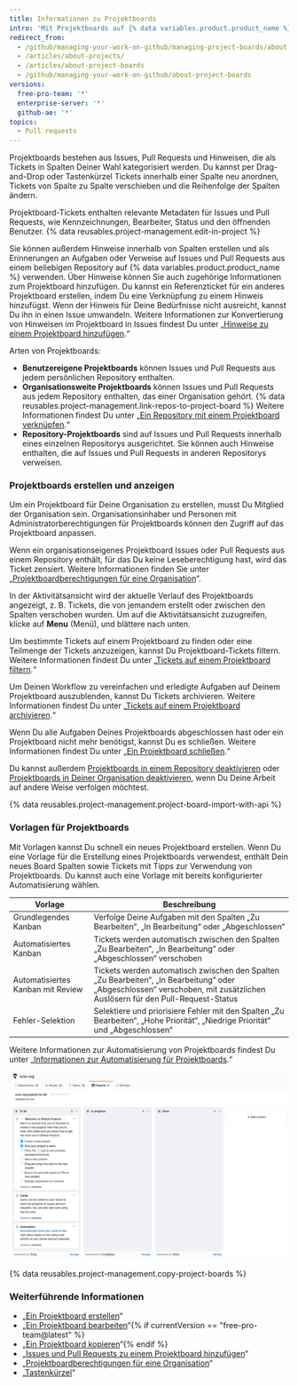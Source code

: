 ```yaml
---
title: Informationen zu Projektboards
intro: 'Mit Projektboards auf {% data variables.product.product_name %} können Sie Ihre Arbeit organisieren und priorisieren. Du kannst Projektboards für die Arbeit an bestimmten Funktionen, für umfassende Roadmaps oder sogar für Checklisten für Releases erstellen. Projektboards bieten Dir die Flexibilität, individuelle Workflows nach Deinen Bedürfnissen zu erstellen.'
redirect_from:
  - /github/managing-your-work-on-github/managing-project-boards/about-project-boards
  - /articles/about-projects/
  - /articles/about-project-boards
  - /github/managing-your-work-on-github/about-project-boards
versions:
  free-pro-team: '*'
  enterprise-server: '*'
  github-ae: '*'
topics:
  - Pull requests
---
```


Projektboards bestehen aus Issues, Pull Requests und Hinweisen, die als Tickets in Spalten Deiner Wahl kategorisiert werden. Du kannst per Drag-and-Drop oder Tastenkürzel Tickets innerhalb einer Spalte neu anordnen, Tickets von Spalte zu Spalte verschieben und die Reihenfolge der Spalten ändern.

Projektboard-Tickets enthalten relevante Metadaten für Issues und Pull Requests, wie Kennzeichnungen, Bearbeiter, Status und den öffnenden Benutzer. {% data reusables.project-management.edit-in-project %}

Sie können außerdem Hinweise innerhalb von Spalten erstellen und als Erinnerungen an Aufgaben oder Verweise auf Issues und Pull Requests aus einem beliebigen Repository auf {% data variables.product.product_name %} verwenden. Über Hinweise können Sie auch zugehörige Informationen zum Projektboard hinzufügen. Du kannst ein Referenzticket für ein anderes Projektboard erstellen, indem Du eine Verknüpfung zu einem Hinweis hinzufügst. Wenn der Hinweis für Deine Bedürfnisse nicht ausreicht, kannst Du ihn in einen Issue umwandeln. Weitere Informationen zur Konvertierung von Hinweisen im Projektboard in Issues findest Du unter „[Hinweise zu einem Projektboard hinzufügen](/articles/adding-notes-to-a-project-board).“

Arten von Projektboards:

- **Benutzereigene Projektboards** können Issues und Pull Requests aus jedem persönlichen Repository enthalten.
- **Organisationsweite Projektboards** können Issues und Pull Requests aus jedem Repository enthalten, das einer Organisation gehört.  {% data reusables.project-management.link-repos-to-project-board %} Weitere Informationen findest Du unter „[Ein Repository mit einem Projektboard verknüpfen](/articles/linking-a-repository-to-a-project-board).“
- **Repository-Projektboards** sind auf Issues und Pull Requests innerhalb eines einzelnen Repositorys ausgerichtet. Sie können auch Hinweise enthalten, die auf Issues und Pull Requests in anderen Repositorys verweisen.

### Projektboards erstellen und anzeigen

Um ein Projektboard für Deine Organisation zu erstellen, musst Du Mitglied der Organisation sein. Organisationsinhaber und Personen mit Administratorberechtigungen für Projektboards können den Zugriff auf das Projektboard anpassen.

Wenn ein organisationseigenes Projektboard Issues oder Pull Requests aus einem Repository enthält, für das Du keine Leseberechtigung hast, wird das Ticket zensiert.  Weitere Informationen finden Sie unter „[Projektboardberechtigungen für eine Organisation](/articles/project-board-permissions-for-an-organization)“.

In der Aktivitätsansicht wird der aktuelle Verlauf des Projektboards angezeigt, z. B. Tickets, die von jemandem erstellt oder zwischen den Spalten verschoben wurden. Um auf die Aktivitätsansicht zuzugreifen, klicke auf **Menu** (Menü), und blättere nach unten.

Um bestimmte Tickets auf einem Projektboard zu finden oder eine Teilmenge der Tickets anzuzeigen, kannst Du Projektboard-Tickets filtern. Weitere Informationen findest Du unter „[Tickets auf einem Projektboard filtern](/articles/filtering-cards-on-a-project-board).“

Um Deinen Workflow zu vereinfachen und erledigte Aufgaben auf Deinem Projektboard auszublenden, kannst Du Tickets archivieren. Weitere Informationen findest Du unter „[Tickets auf einem Projektboard archivieren](/articles/archiving-cards-on-a-project-board).“

Wenn Du alle Aufgaben Deines Projektboards abgeschlossen hast oder ein Projektboard nicht mehr benötigst, kannst Du es schließen. Weitere Informationen findest Du unter „[Ein Projektboard schließen](/articles/closing-a-project-board).“

Du kannst außerdem [Projektboards in einem Repository deaktivieren](/articles/disabling-project-boards-in-a-repository) oder [Projektboards in Deiner Organisation deaktivieren](/articles/disabling-project-boards-in-your-organization), wenn Du Deine Arbeit auf andere Weise verfolgen möchtest.

{% data reusables.project-management.project-board-import-with-api %}

### Vorlagen für Projektboards

Mit Vorlagen kannst Du schnell ein neues Projektboard erstellen. Wenn Du eine Vorlage für die Erstellung eines Projektboards verwendest, enthält Dein neues Board Spalten sowie Tickets mit Tipps zur Verwendung von Projektboards. Du kannst auch eine Vorlage mit bereits konfigurierter Automatisierung wählen.

| Vorlage                           | Beschreibung                                                                                                                                                              |
| --------------------------------- | ------------------------------------------------------------------------------------------------------------------------------------------------------------------------- |
| Grundlegendes Kanban              | Verfolge Deine Aufgaben mit den Spalten „Zu Bearbeiten“, „In Bearbeitung“ oder „Abgeschlossen“                                                                            |
| Automatisiertes Kanban            | Tickets werden automatisch zwischen den Spalten „Zu Bearbeiten“, „In Bearbeitung“ oder „Abgeschlossen“ verschoben                                                         |
| Automatisiertes Kanban mit Review | Tickets werden automatisch zwischen den Spalten „Zu Bearbeiten“, „In Bearbeitung“ oder „Abgeschlossen“ verschoben, mit zusätzlichen Auslösern für den Pull-Request-Status |
| Fehler-Selektion                  | Selektiere und priorisiere Fehler mit den Spalten „Zu Bearbeiten“, „Hohe Priorität“, „Niedrige Priorität“ und „Abgeschlossen“                                             |

Weitere Informationen zur Automatisierung von Projektboards findest Du unter „[Informationen zur Automatisierung für Projektboards](/articles/about-automation-for-project-boards).“

![Projektboard mit Vorlage für grundlegendes Kanban](/assets/images/help/projects/project-board-basic-kanban-template.png)

{% data reusables.project-management.copy-project-boards %}

### Weiterführende Informationen

- „[Ein Projektboard erstellen](/articles/creating-a-project-board)“
- „[Ein Projektboard bearbeiten](/articles/editing-a-project-board)“{% if currentVersion == "free-pro-team@latest" %}
- „[Ein Projektboard kopieren](/articles/copying-a-project-board)“{% endif %}
- „[Issues und Pull Requests zu einem Projektboard hinzufügen](/articles/adding-issues-and-pull-requests-to-a-project-board)“
- „[Projektboardberechtigungen für eine Organisation](/articles/project-board-permissions-for-an-organization)“
- „[Tastenkürzel](/articles/keyboard-shortcuts/#project-boards)“
